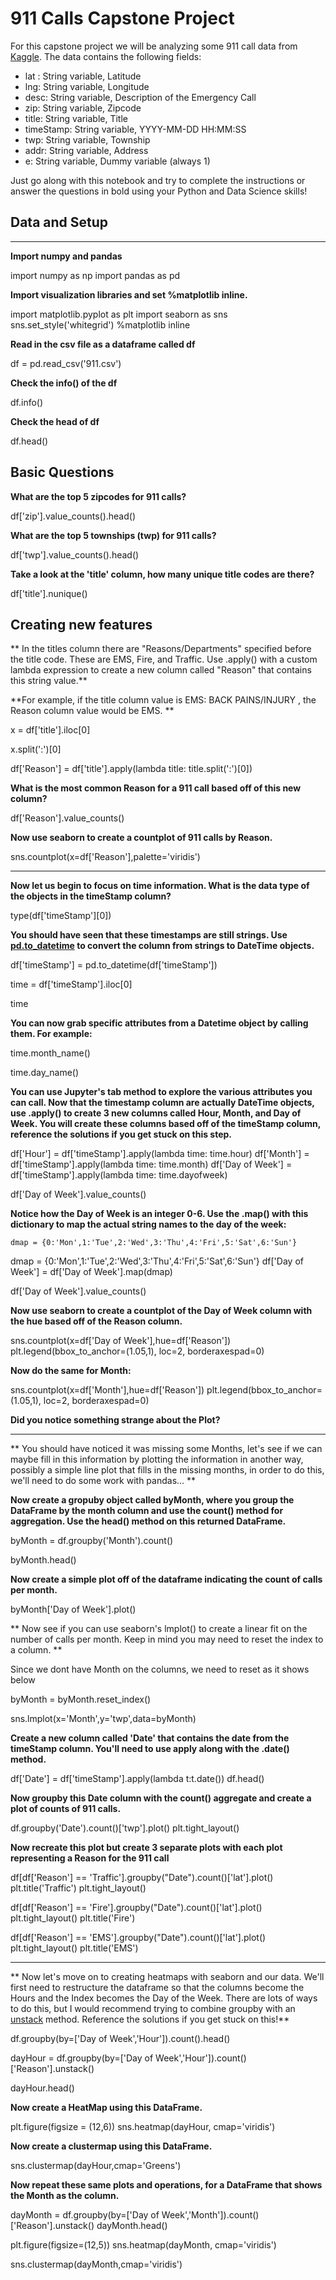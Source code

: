 # 911 Calls Capstone Project

For this capstone project we will be analyzing some 911 call data from [Kaggle](https://www.kaggle.com/mchirico/montcoalert). The data contains the following fields:

* lat : String variable, Latitude
* lng: String variable, Longitude
* desc: String variable, Description of the Emergency Call
* zip: String variable, Zipcode
* title: String variable, Title
* timeStamp: String variable, YYYY-MM-DD HH:MM:SS
* twp: String variable, Township
* addr: String variable, Address
* e: String variable, Dummy variable (always 1)

Just go along with this notebook and try to complete the instructions or answer the questions in bold using your Python and Data Science skills!

## Data and Setup

____
**Import numpy and pandas**

import numpy as np
import pandas as pd

**Import visualization libraries and set %matplotlib inline.**

import matplotlib.pyplot as plt
import seaborn as sns
sns.set_style('whitegrid')
%matplotlib inline

**Read in the csv file as a dataframe called df**

df = pd.read_csv('911.csv')

**Check the info() of the df**

df.info()

**Check the head of df**

df.head()

## Basic Questions

**What are the top 5 zipcodes for 911 calls?**

df['zip'].value_counts().head()

**What are the top 5 townships (twp) for 911 calls?**

df['twp'].value_counts().head()

**Take a look at the 'title' column, how many unique title codes are there?**

df['title'].nunique()

## Creating new features

** In the titles column there are "Reasons/Departments" specified before the title code. These are EMS, Fire, and Traffic. Use .apply() with a custom lambda expression to create a new column called "Reason" that contains this string value.** 

**For example, if the title column value is EMS: BACK PAINS/INJURY , the Reason column value would be EMS. **

x = df['title'].iloc[0]

x.split(':')[0]

df['Reason'] = df['title'].apply(lambda title: title.split(':')[0])

**What is the most common Reason for a 911 call based off of this new column?**

df['Reason'].value_counts()

**Now use seaborn to create a countplot of 911 calls by Reason.**

sns.countplot(x=df['Reason'],palette='viridis')

___
**Now let us begin to focus on time information. What is the data type of the objects in the timeStamp column?**

type(df['timeStamp'][0])

**You should have seen that these timestamps are still strings. Use [pd.to_datetime](http://pandas.pydata.org/pandas-docs/stable/generated/pandas.to_datetime.html) to convert the column from strings to DateTime objects.**

df['timeStamp'] = pd.to_datetime(df['timeStamp'])

time = df['timeStamp'].iloc[0]

time

**You can now grab specific attributes from a Datetime object by calling them. For example:**

time.month_name()

time.day_name()

**You can use Jupyter's tab method to explore the various attributes you can call. Now that the timestamp column are actually DateTime objects, use .apply() to create 3 new columns called Hour, Month, and Day of Week. You will create these columns based off of the timeStamp column, reference the solutions if you get stuck on this step.**

df['Hour'] = df['timeStamp'].apply(lambda time: time.hour)
df['Month'] = df['timeStamp'].apply(lambda time: time.month)
df['Day of Week'] = df['timeStamp'].apply(lambda time: time.dayofweek)

df['Day of Week'].value_counts()

**Notice how the Day of Week is an integer 0-6. Use the .map() with this dictionary to map the actual string names to the day of the week:**

    dmap = {0:'Mon',1:'Tue',2:'Wed',3:'Thu',4:'Fri',5:'Sat',6:'Sun'}

dmap = {0:'Mon',1:'Tue',2:'Wed',3:'Thu',4:'Fri',5:'Sat',6:'Sun'}
df['Day of Week'] = df['Day of Week'].map(dmap)

df['Day of Week'].value_counts()

**Now use seaborn to create a countplot of the Day of Week column with the hue based off of the Reason column.**

sns.countplot(x=df['Day of Week'],hue=df['Reason'])
plt.legend(bbox_to_anchor=(1.05,1), loc=2, borderaxespad=0)

**Now do the same for Month:**

sns.countplot(x=df['Month'],hue=df['Reason'])
plt.legend(bbox_to_anchor=(1.05,1), loc=2, borderaxespad=0)

**Did you notice something strange about the Plot?**

_____

** You should have noticed it was missing some Months, let's see if we can maybe fill in this information by plotting the information in another way, possibly a simple line plot that fills in the missing months, in order to do this, we'll need to do some work with pandas... **

**Now create a gropuby object called byMonth, where you group the DataFrame by the month column and use the count() method for aggregation. Use the head() method on this returned DataFrame.**

byMonth = df.groupby('Month').count()

byMonth.head()

**Now create a simple plot off of the dataframe indicating the count of calls per month.**

byMonth['Day of Week'].plot()

** Now see if you can use seaborn's lmplot() to create a linear fit on the number of calls per month. Keep in mind you may need to reset the index to a column. **

Since we dont have Month on the columns, we need to reset as it shows below

byMonth = byMonth.reset_index()

sns.lmplot(x='Month',y='twp',data=byMonth)

**Create a new column called 'Date' that contains the date from the timeStamp column. You'll need to use apply along with the .date() method.** 

df['Date'] = df['timeStamp'].apply(lambda t:t.date())
df.head()

**Now groupby this Date column with the count() aggregate and create a plot of counts of 911 calls.**

df.groupby('Date').count()['twp'].plot()
plt.tight_layout()

**Now recreate this plot but create 3 separate plots with each plot representing a Reason for the 911 call**

df[df['Reason'] == 'Traffic'].groupby("Date").count()['lat'].plot()
plt.title('Traffic')
plt.tight_layout()

df[df['Reason'] == 'Fire'].groupby("Date").count()['lat'].plot()
plt.tight_layout()
plt.title('Fire')

df[df['Reason'] == 'EMS'].groupby("Date").count()['lat'].plot()
plt.tight_layout()
plt.title('EMS')

____
** Now let's move on to creating  heatmaps with seaborn and our data. We'll first need to restructure the dataframe so that the columns become the Hours and the Index becomes the Day of the Week. There are lots of ways to do this, but I would recommend trying to combine groupby with an [unstack](http://pandas.pydata.org/pandas-docs/stable/generated/pandas.DataFrame.unstack.html) method. Reference the solutions if you get stuck on this!**

df.groupby(by=['Day of Week','Hour']).count().head()

dayHour = df.groupby(by=['Day of Week','Hour']).count()['Reason'].unstack()

dayHour.head()

**Now create a HeatMap using this DataFrame.**

plt.figure(figsize = (12,6))
sns.heatmap(dayHour, cmap='viridis')

**Now create a clustermap using this DataFrame.**

sns.clustermap(dayHour,cmap='Greens')

**Now repeat these same plots and operations, for a DataFrame that shows the Month as the column.**

dayMonth = df.groupby(by=['Day of Week','Month']).count()['Reason'].unstack()
dayMonth.head()

plt.figure(figsize=(12,5))
sns.heatmap(dayMonth, cmap='viridis')

sns.clustermap(dayMonth,cmap='viridis')
